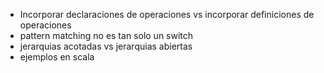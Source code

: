 -   Incorporar declaraciones de operaciones vs incorporar definiciones de operaciones
-   pattern matching no es tan solo un switch
-   jerarquias acotadas vs jerarquias abiertas
-   ejemplos en scala

